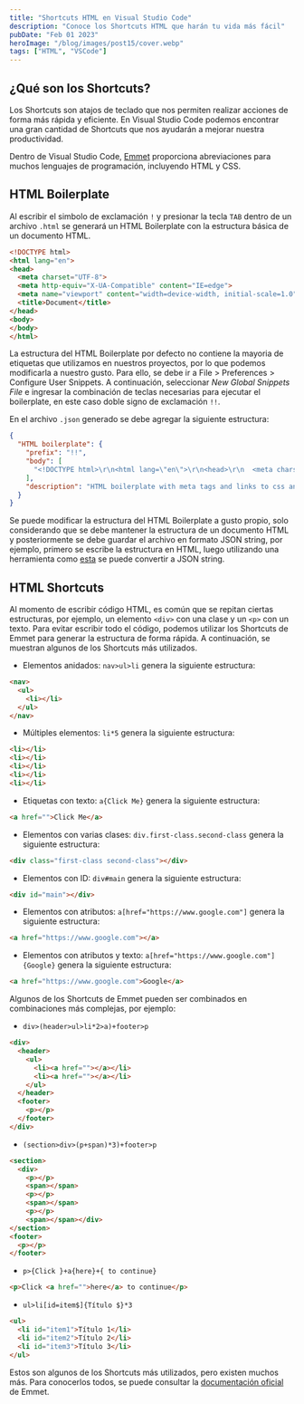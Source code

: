 ```yaml
---
title: "Shortcuts HTML en Visual Studio Code"
description: "Conoce los Shortcuts HTML que harán tu vida más fácil"
pubDate: "Feb 01 2023"
heroImage: "/blog/images/post15/cover.webp"
tags: ["HTML", "VSCode"]
---
```


## ¿Qué son los Shortcuts?

Los Shortcuts son atajos de teclado que nos permiten realizar acciones de forma más rápida y eficiente. En Visual Studio Code podemos encontrar una gran cantidad de Shortcuts que nos ayudarán a mejorar nuestra productividad.

Dentro de Visual Studio Code, [Emmet](https://code.visualstudio.com/docs/editor/emmet) proporciona abreviaciones para muchos lenguajes de programación, incluyendo HTML y CSS.

## HTML Boilerplate

Al escribir el simbolo de exclamación `!` y presionar la tecla `TAB` dentro de un archivo `.html` se generará un HTML Boilerplate con la estructura básica de un documento HTML.

```html
<!DOCTYPE html>
<html lang="en">
<head>
  <meta charset="UTF-8">
  <meta http-equiv="X-UA-Compatible" content="IE=edge">
  <meta name="viewport" content="width=device-width, initial-scale=1.0">
  <title>Document</title>
</head>
<body>
</body>
</html>
```

La estructura del HTML Boilerplate por defecto no contiene la mayoria de etiquetas que utilizamos en nuestros proyectos, por lo que podemos modificarla a nuestro gusto. Para ello, se debe ir a File > Preferences > Configure User Snippets. A continuación, seleccionar *New Global Snippets File* e ingresar la combinación de teclas necesarias para ejecutar el boilerplate, en este caso doble signo de exclamación `!!`.

En el archivo `.json` generado se debe agregar la siguiente estructura:

```json
{
  "HTML boilerplate": {
    "prefix": "!!",
    "body": [
      "<!DOCTYPE html>\r\n<html lang=\"en\">\r\n<head>\r\n  <meta charset=\"UTF-8\">\r\n  <meta name=\"viewport\" content=\"width=device-width, initial-scale=1.0\">\r\n  <meta name=\"description\" content=\"\">\r\n  <link rel=\"stylesheet\" type=\"text\/css\" href=\"styles.css\">\r\n  <title>Document<\/title>\r\n<\/head>\r\n<body>\r\n  <header>\r\n  <\/header>\r\n  <main>\r\n  <\/main>\r\n  <footer>\r\n  <\/footer>\r\n  <script src=\"main.js\"><\/script>\r\n<\/body>\r\n<\/html>"
    ],
    "description": "HTML boilerplate with meta tags and links to css and js files"
  }
}
```

Se puede modificar la estructura del HTML Boilerplate a gusto propio, solo considerando que se debe mantener la estructura de un documento HTML y posteriormente se debe guardar el archivo en formato JSON string, por ejemplo, primero se escribe la estructura en HTML, luego utilizando una herramienta como [esta](https://www.freeformatter.com/json-escape.html) se puede convertir a JSON string.

## HTML Shortcuts

Al momento de escribir código HTML, es común que se repitan ciertas estructuras, por ejemplo, un elemento `<div>` con una clase y un `<p>` con un texto. Para evitar escribir todo el código, podemos utilizar los Shortcuts de Emmet para generar la estructura de forma rápida. A continuación, se muestran algunos de los Shortcuts más utilizados.

- Elementos anidados: `nav>ul>li` genera la siguiente estructura:

```html
<nav>
  <ul>
    <li></li>
  </ul>
</nav>
```

- Múltiples elementos: `li*5` genera la siguiente estructura:

```html
<li></li>
<li></li>
<li></li>
<li></li>
<li></li>
```

- Etiquetas con texto: `a{Click Me}` genera la siguiente estructura:

```html
<a href="">Click Me</a>
```

- Elementos con varias clases: `div.first-class.second-class` genera la siguiente estructura:

```html
<div class="first-class second-class"></div>
```

- Elementos con ID: `div#main` genera la siguiente estructura:

```html
<div id="main"></div>
```

- Elementos con atributos: `a[href="https://www.google.com"]` genera la siguiente estructura:

```html
<a href="https://www.google.com"></a>
```

- Elementos con atributos y texto: `a[href="https://www.google.com"]{Google}` genera la siguiente estructura:

```html
<a href="https://www.google.com">Google</a>
```

Algunos de los Shortcuts de Emmet pueden ser combinados en combinaciones más complejas, por ejemplo:

- `div>(header>ul>li*2>a)+footer>p`

```html
<div>
  <header>
    <ul>
      <li><a href=""></a></li>
      <li><a href=""></a></li>
    </ul>
  </header>
  <footer>
    <p></p>
  </footer>
</div>
```

- `(section>div>(p+span)*3)+footer>p`

```html
<section>
  <div>
    <p></p>
    <span></span>
    <p></p>
    <span></span>
    <p></p>
    <span></span></div>
</section>
<footer>
  <p></p>
</footer>
```

- `p>{Click }+a{here}+{ to continue}`

```html
<p>Click <a href="">here</a> to continue</p>
```

- `ul>li[id=item$]{Título $}*3`

```html
<ul>
  <li id="item1">Título 1</li>
  <li id="item2">Título 2</li>
  <li id="item3">Título 3</li>
</ul>
```

Estos son algunos de los Shortcuts más utilizados, pero existen muchos más. Para conocerlos todos, se puede consultar la [documentación oficial](https://docs.emmet.io/cheat-sheet/) de Emmet.
